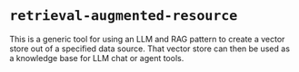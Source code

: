 # `retrieval-augmented-resource`
This is a generic tool for using an LLM and RAG pattern to create a vector store out of a specified data source. That vector store can then be used as a knowledge base for LLM chat or agent tools.
